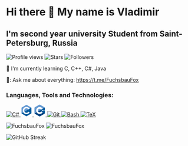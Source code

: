 # Hi there 👋 My name is Vladimir
## I'm second year university Student from Saint-Petersburg, Russia

<!-- Badges -->
![Profile views](https://komarev.com/ghpvc/?username=FuchsbauFox&color=blue&style=flat-square")
![Stars](https://img.shields.io/github/stars/FuchsbauFox)
![Followers](https://img.shields.io/github/followers/FuchsbauFox)

:seedling: I'm currently learning C, C++, C#, Java

📧: Ask me about everything: https://t.me/FuchsbauFox

### Languages, Tools and Technologies:

<!-- TEMPLATE:
<a href="HERE_GOES_URL" target="_blank"> <img src="HERE_GOES_LOGO" alt="HERE_GOES_ALT_TEXT" height="32"/> </a>
-->

<p>
<!-- C# --><a href="https://dotnet.microsoft.com/languages/csharp" target="_blank"> <img src="https://github.com/abranhe/programming-languages-logos/blob/master/src/csharp/csharp.svg" alt="C#" height="32"/> </a>
<!-- C --><a href="https://www.cprogramming.com/" target="_blank"> <img src="https://raw.githubusercontent.com/devicons/devicon/master/icons/c/c-original.svg" alt="C" height="32"/> </a>
<!-- C++ --><a href="https://www.w3schools.com/cpp/" target="_blank"> <img src="https://raw.githubusercontent.com/devicons/devicon/master/icons/cplusplus/cplusplus-original.svg" alt="C++" height="32"/> </a>
<!-- Git --><a href="https://git-scm.com/" target="_blank"> <img src="https://www.vectorlogo.zone/logos/git-scm/git-scm-icon.svg" alt="Git" height="32"/> </a>
<!-- Bash --><a href="https://www.gnu.org/software/bash/" target="_blank"> <img src="https://www.vectorlogo.zone/logos/gnu_bash/gnu_bash-icon.svg" alt="Bash" height="32"/> </a>
<!-- TeX --><a href="https://tug.org/" target="_blank"> <img src="https://upload.wikimedia.org/wikipedia/commons/thumb/6/68/TeX_logo.svg/1920px-TeX_logo.svg.png" alt="TeX" height="32"/> </a>

<div display="inline-flex"  align-items="center" justify-content="space-between">
  <img src="https://github-readme-stats.vercel.app/api?username=FuchsbauFox&count_private=true&show_icons=true&&theme=radical" alt="FuchsbauFox" /> 
   <img src="https://github-readme-stats.vercel.app/api/top-langs/?username=FuchsbauFox&count_private=true&show_icons=true&layout=compact&card_width=450&langs_count=10&hide=CMake,Makefile,Arc,PowerShell,BatchFile,HTML&locale=en&theme=radical" alt="FuchsbauFox" />
</div>

![GitHub Streak](https://github-readme-streak-stats.herokuapp.com/?user=FuchsbauFox&show_icons=true&theme=radical)
